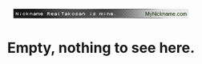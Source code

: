 
<p align="center">
  <img src="img.gif"/>
</p>

<div align="center">
  <h1>Empty, nothing to see here.</h1>
</div>
